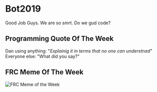 # Bot2019

Good Job Guys. We are so smrt. Do we gud code?

## Programming Quote Of The Week

Dan using anything: "*Explainig it in terms that no one can understnad*"
Everyone else: "What did you say?"

## FRC Meme Of The Week
![FRC Meme of the Week](https://i.redd.it/ge1r45tdhet01.png)
<!--![FRC Meme of the week](https://preview.redd.it/vb90d6g7vu921.jpg?width=500&auto=webp&s=cb0cd69977a6057c2e961c671db614f6ad73d9f0)
<!--
![FRC Meme of the week](https://i.redd.it/k4amry66pv921.jpg)
https://www.youtube.com/watch?v=M2IZ8uBI0rA&feature=youtu.be
-->

